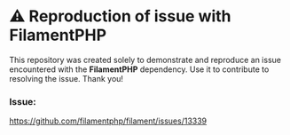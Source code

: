 # ⚠️ Reproduction of issue with FilamentPHP 

This repository was created solely to demonstrate and reproduce an issue encountered with the **FilamentPHP** dependency. Use it to contribute to resolving the issue. Thank you!

### Issue: 
https://github.com/filamentphp/filament/issues/13339
